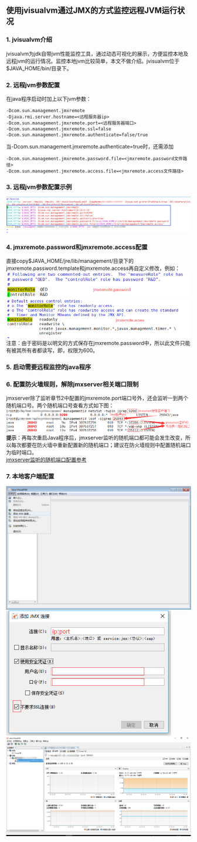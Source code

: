 ## 使用jvisualvm通过JMX的方式监控远程JVM运行状况 ##

### 1. jvisualvm介绍 
jvisualvm为jdk自带jvm性能监控工具，通过动态可视化的展示，方便监控本地及远程jvm的运行情况。监控本地jvm比较简单，本文不做介绍。jvisualvm位于$JAVA_HOME/bin/目录下。
### 2. 远程jvm参数配置
在java程序启动时加上以下jvm参数：
```
-Dcom.sun.management.jmxremote
-Djava.rmi.server.hostname=<远程服务器ip>
-Dcom.sun.management.jmxremote.port=<远程服务器端口>
-Dcom.sun.management.jmxremote.ssl=false
-Dcom.sun.management.jmxremote.authenticate=false/true
```
当-Dcom.sun.management.jmxremote.authenticate=true时，还需添加
```
-Dcom.sun.management.jmxremote.password.file=<jmxremote.password文件路径>
-Dcom.sun.management.jmxremote.access.file=<jmxremote.access文件路径>
```
### 3. 远程jvm参数配置示例
![远程jvm参数配置示例](./resources/image/jmx/远程jvm参数配置示例.png "远程jvm参数配置示例")
### 4. jmxremote.password和jmxremote.access配置
直接copy$JAVA_HOME/jre/lib/management/目录下的jmxremote.password.template和jmxremote.access再自定义修改，例如：
![远程jvm访问password配置示例](./resources/image/jmx/远程jvm访问password配置示例.png "远程jvm访问password配置示例")
![远程jvm访问access配置示例](./resources/image/jmx/远程jvm访问access配置示例.png "远程jvm访问access配置示例")
注意：由于密码是以明文的方式保存在jmxremote.password中，所以此文件只能有被其所有者都读写，即，权限为600。
### 5. 启动需要远程监控的java程序
### 6. 配置防火墙规则，解除jmxserver相关端口限制
jmxserver除了监听章节2中配置的jmxremote.port端口号外，还会监听一到两个随机端口号。两个随机端口号查看方式如下图：
![远程jvm随机端口查看](./resources/image/jmx/远程jvm随机端口查看.png "远程jvm随机端口查看")
**提示**：再每次重启Java程序后，jmxserver监听的随机端口都可能会发生改变，所以每次都要在防火墙中重新配置新的随机端口；建议在防火墙规则中配置随机端口为临时端口。  
[jmxserver监听的随机端口配置参考](http://qian0021514578.iteye.com/blog/2189041 "jmxserver监听的随机端口配置参考")
### 7. 本地客户端配置
![本地客户端配置1](./resources/image/jmx/本地客户端配置1.png "本地客户端配置1")
![本地客户端配置2](./resources/image/jmx/本地客户端配置2.png "本地客户端配置2")
![本地客户端配置3](./resources/image/jmx/本地客户端配置3.png "本地客户端配置3")



